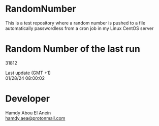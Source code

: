 # RandomNumber    
This is a test repository where a random number is pushed to a file automatically passwordless from a cron job in my Linux CentOS server    
# Random Number of the last run   
31812
      
Last update (GMT +1)    
01/28/24 08:00:02
# Developer    
Hamdy Abou El Anein   
hamdy.aea@protonmail.com
